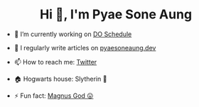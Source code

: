 <h1 align="center">Hi 👋, I'm Pyae Sone Aung</h1>

- 🔭 I’m currently working on [DO Schedule](https://doschedule.cloud/)

- 📝 I regularly write articles on [pyaesoneaung.dev](https://pyaesoneaung.dev/)

- 📫 How to reach me: [Twitter](https://twitter.com/psa1999)

- 🏠 Hogwarts house: Slytherin 🐍

- ⚡️ Fun fact: [Magnus God 😛](https://youtu.be/Fti3ZJxS4ok)

